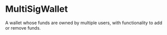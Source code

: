 # MultiSigWallet
 A wallet whose funds are owned by multiple users, with functionality to add or remove funds.
